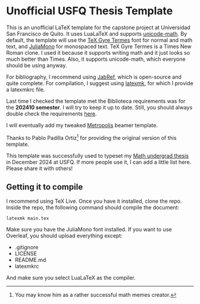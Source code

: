 # Unofficial USFQ Thesis Template

This is an unofficial LaTeX template for the capstone project at
Universidad San Francisco de Quito. It uses LuaLaTeX and supports
[unicode-math][1]. By default, the template will use the [TeX
Gyre Termes][3] font for normal and math text, and [JuliaMono][4]
for monospaced text. TeX Gyre Termes is a Times New Roman clone.
I used it because it supports writing math and it just looks so
much better than Times. Also, it supports unicode-math, which
everyone should be using anyway.

For bibliography, I recommend using [JabRef][6], which is
open-source and quite complete. For compilation, I suggest using
[latexmk][8], for which I provide a latexmkrc file.

Last time I checked the template met the Biblioteca requirements
was for the **202410 semester**. I will try to keep it up to
date. Still, you should always double check the requirements
[here][5].

I will eventually add my tweaked [Metropolis][2] beamer template.

Thanks to Pablo Padilla Ortiz[^pablo] for providing the original
version of this template.

This template was successfully used to typeset my [Math undergrad
thesis][7] in December 2024 at USFQ. If more people use it, I can
add a little list here. Please share it with others!

## Getting it to compile

I recommend using TeX Live. Once you have it installed, clone the
repo. Inside the repo, the following command should compile the
document:

```
latexmk main.tex
```

Make sure you have the JuliaMono font installed. If you want to
use Overleaf, you should upload everything except:

- .gitignore
- LICENSE
- README.md
- latexmkrc

And make sure you select LuaLaTeX as the compiler.

[1]: https://ctan.org/pkg/unicode-math
[2]: https://github.com/matze/mtheme
[3]: https://www.gust.org.pl/projects/e-foundry/tex-gyre/termes
[4]: https://juliamono.netlify.app/
[5]: https://www.usfq.edu.ec/es/biblioteca
[6]: https://www.jabref.org/
[7]: http://repositorio.usfq.edu.ec/handle/23000/14173
[8]: https://ctan.org/pkg/latexmk/

[^pablo]: You may know him as a rather successful math memes
    creator.

